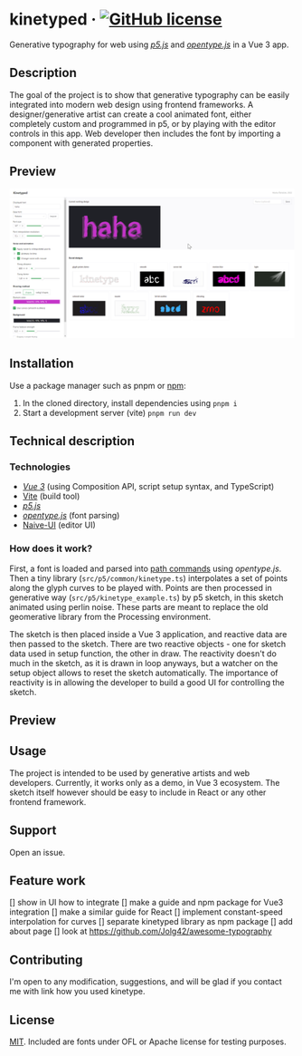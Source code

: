 # kinetyped &middot; [![GitHub license](https://img.shields.io/badge/license-MIT-blue.svg?style=flat-square)](https://github.com/mrehacek/kinetyped/blob/main/LICENSE)

Generative typography for web using [_p5.js_](https://github.com/processing/p5.js) and [_opentype.js_](https://github.com/opentypejs/opentype.js) in a Vue 3 app.
## Description
The goal of the project is to show that generative typography can be easily integrated into modern web design using frontend frameworks. A designer/generative artist can create a cool animated font, either completely custom and programmed in p5, or by playing with the editor controls in this app. Web developer then includes the font by importing a component with generated properties.

## Preview
![Demo - screenshot](https://github.com/mrehacek/kinetyped/blob/main/demo.png?raw=true)

## Installation
Use a package manager such as pnpm or [npm](http://npmjs.org/):
1. In the cloned directory, install dependencies using
    ```pnpm i```
2. Start a development server (vite)
     ```pnpm run dev```

## Technical description
### Technologies
- [_Vue 3_](https://vuejs.org/) (using Composition API, script setup syntax, and TypeScript)
- [Vite](https://vitejs.dev/) (build tool)
- [_p5.js_](https://github.com/processing/p5.js)
- [_opentype.js_](https://github.com/opentypejs/opentype.js) (font parsing)
- [Naive-UI](https://www.naiveui.com/en-US/light) (editor UI)

### How does it work?
First, a font is loaded and parsed into [path commands](https://github.com/opentypejs/opentype.js#path-commands) using _opentype.js_.
Then a tiny library (```src/p5/common/kinetype.ts```) interpolates a set of points along the glyph curves to be played with. Points are then processed in generative way (```src/p5/kinetype_example.ts```) by p5 sketch, in this sketch animated using perlin noise. These parts are meant to replace the old geomerative library from the Processing environment.

The sketch is then placed inside a Vue 3 application, and reactive data are then passed to the sketch. There are two reactive objects - one for sketch data used in setup function, the other in draw.
The reactivity doesn't do much in the sketch, as it is drawn in loop anyways, but a watcher on the setup object allows to reset the sketch automatically. The importance of reactivity is in allowing the developer to build a good UI for controlling the sketch. 

## Preview

## Usage
The project is intended to be used by generative artists and web developers. Currently, it works only as a demo, in Vue 3 ecosystem. The sketch itself however should be easy to include in React or any other frontend framework.

## Support
Open an issue.

## Feature work
[] show in UI how to integrate
[] make a guide and npm package for Vue3 integration
[] make a similar guide for React
[] implement constant-speed interpolation for curves
[] separate kinetyped library as npm package
[] add about page
[] look at https://github.com/Jolg42/awesome-typography

## Contributing
I'm open to any modification, suggestions, and will be glad if you contact me with link how you used kinetype.

## License
[MIT](https://choosealicense.com/licenses/mit/). Included are fonts under OFL or Apache license for testing purposes.
